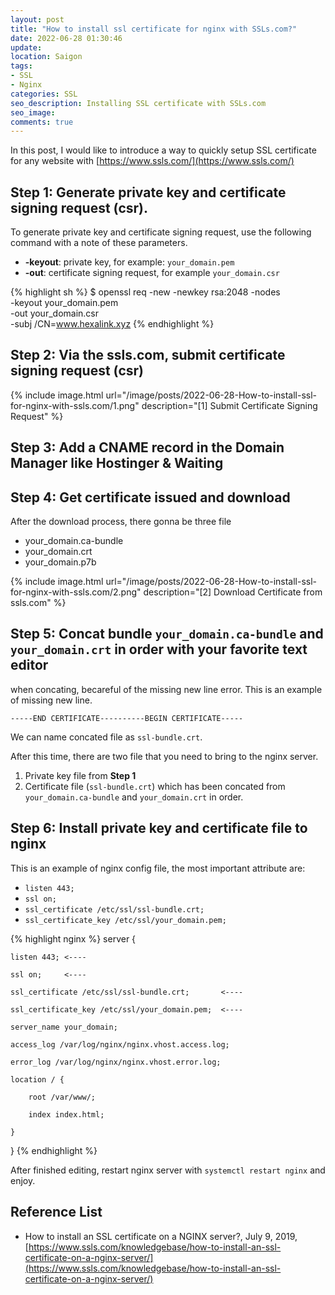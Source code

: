 ```yaml
---
layout: post
title: "How to install ssl certificate for nginx with SSLs.com?"
date: 2022-06-28 01:30:46
update:
location: Saigon
tags:
- SSL
- Nginx
categories: SSL
seo_description: Installing SSL certificate with SSLs.com
seo_image:
comments: true
---
```

In this post, I would like to introduce a way to quickly setup SSL certificate for any website with [https://www.ssls.com/](https://www.ssls.com/)

## Step 1: Generate private key and certificate signing request (csr).

To generate private key and certificate signing request, use the following command with a note of these parameters.
- **-keyout**: private key, for example: `your_domain.pem`
- **-out**: certificate signing request, for example `your_domain.csr`

{% highlight sh %}
$ openssl req -new -newkey rsa:2048 -nodes \
              -keyout your_domain.pem \
              -out your_domain.csr \
              -subj /CN=www.hexalink.xyz
{% endhighlight %}

## Step 2: Via the ssls.com, submit certificate signing request (csr)
{% include image.html url="/image/posts/2022-06-28-How-to-install-ssl-for-nginx-with-ssls.com/1.png" description="[1] Submit Certificate Signing Request" %}

## Step 3: Add a CNAME record in the Domain Manager like Hostinger & Waiting

## Step 4: Get certificate issued and download
After the download process, there gonna be three file
- your_domain.ca-bundle
- your_domain.crt
- your_domain.p7b

{% include image.html url="/image/posts/2022-06-28-How-to-install-ssl-for-nginx-with-ssls.com/2.png" description="[2] Download Certificate from ssls.com" %}

## Step 5: Concat bundle `your_domain.ca-bundle` and `your_domain.crt` in order with your favorite text editor
when concating, becareful of the missing new line error. This is an example of missing new line.
```text
-----END CERTIFICATE----------BEGIN CERTIFICATE-----
```

We can name concated file as `ssl-bundle.crt`.

After this time, there are two file that you need to bring to the nginx server.
1. Private key file from **Step 1**
2. Certificate file (`ssl-bundle.crt`) which has been concated from `your_domain.ca-bundle` and `your_domain.crt` in order.

## Step 6: Install private key and certificate file to nginx
This is an example of nginx config file, the most important attribute are:
- `listen 443;`
- `ssl on;`
- `ssl_certificate /etc/ssl/ssl-bundle.crt;`
- `ssl_certificate_key /etc/ssl/your_domain.pem;`

{% highlight nginx %}
server {

    listen 443; <----

    ssl on;     <----

    ssl_certificate /etc/ssl/ssl-bundle.crt;       <----

    ssl_certificate_key /etc/ssl/your_domain.pem;  <----

    server_name your_domain;

    access_log /var/log/nginx/nginx.vhost.access.log;

    error_log /var/log/nginx/nginx.vhost.error.log;

    location / {

        root /var/www/;

        index index.html;

    }

}
{% endhighlight %}

After finished editing, restart nginx server with `systemctl restart nginx` and enjoy.


## Reference List
- How to install an SSL certificate on a NGINX server?, July 9, 2019, [https://www.ssls.com/knowledgebase/how-to-install-an-ssl-certificate-on-a-nginx-server/](https://www.ssls.com/knowledgebase/how-to-install-an-ssl-certificate-on-a-nginx-server/)
